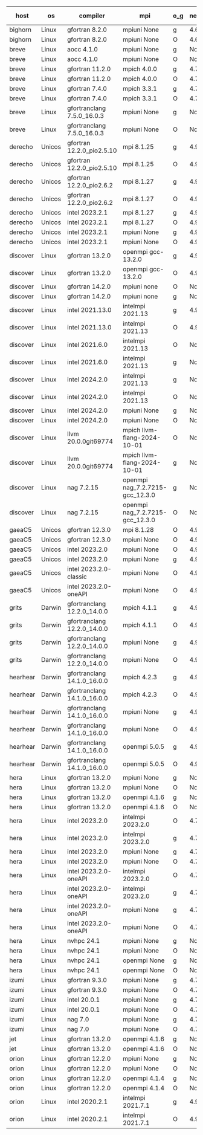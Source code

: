 

| host     | os       | compiler                              | mpi                      | o_g        | netcdf        | build       | u_pass          | u_fail          | s_pass            | s_fail            | e_pass             | e_fail             | nuopc_pass       | nuopc_fail       | artifacts link          |
|----------|----------|---------------------------------------|--------------------------|------------|---------------|-------------|-----------------|-----------------|-------------------|-------------------|--------------------|--------------------|------------------|------------------|-------------------------|
| bighorn | Linux | gfortran 8.2.0 | mpiuni None  | g | 4.6.1  | PASS | 12528 | 0 | 9 | 0 | 42 | 0 | None | None | <a href="https://github.com/esmf-org/esmf-test-artifacts/tree/1f29156fd9cfe0fb3e0d633d1f816055f6903754/v8.8.0/gfortran/8.2.0/g/mpiuni/None" target="_blank">1f29156</a> | 
| bighorn | Linux | gfortran 8.2.0 | mpiuni None  | O | 4.6.1  | PASS | 12528 | 0 | 9 | 0 | 42 | 0 | None | None | <a href="https://github.com/esmf-org/esmf-test-artifacts/tree/4db92f696b46f7c5f5eb86d377e0598ac0b48933/v8.8.0/gfortran/8.2.0/O/mpiuni/None" target="_blank">4db92f6</a> | 
| breve | Linux | aocc 4.1.0 | mpiuni None  | g | None  | PASS | 12502 | 26 | 9 | 0 | 42 | 0 | None | None | <a href="https://github.com/esmf-org/esmf-test-artifacts/tree/91ac8f23f1d0bf4a88925171708b9067093651a3/v8.8.0/aocc/4.1.0/g/mpiuni/None" target="_blank">91ac8f2</a> | 
| breve | Linux | aocc 4.1.0 | mpiuni None  | O | None  | PASS | 12502 | 26 | 9 | 0 | 42 | 0 | None | None | <a href="https://github.com/esmf-org/esmf-test-artifacts/tree/b60b3f60778706395b59bb17c9b1cc903f198c72/v8.8.0/aocc/4.1.0/O/mpiuni/None" target="_blank">b60b3f6</a> | 
| breve | Linux | gfortran 11.2.0 | mpich 4.0.0  | g | 4.7.4  | PASS | 14197 | 0 | 51 | 0 | 80 | 0 | 57 | 0 | <a href="https://github.com/esmf-org/esmf-test-artifacts/tree/fd282c04f11ef73b465f27473eb2400cf70be7dc/v8.8.0/gfortran/11.2.0/g/mpich/4.0.0" target="_blank">fd282c0</a> | 
| breve | Linux | gfortran 11.2.0 | mpich 4.0.0  | O | 4.7.4  | PASS | 14197 | 0 | 51 | 0 | 80 | 0 | 57 | 0 | <a href="https://github.com/esmf-org/esmf-test-artifacts/tree/80b5c78e96802fd0187680b324e9ed6540a9a709/v8.8.0/gfortran/11.2.0/O/mpich/4.0.0" target="_blank">80b5c78</a> | 
| breve | Linux | gfortran 7.4.0 | mpich 3.3.1  | g | 4.7.4  | PASS | 14197 | 0 | 51 | 0 | 80 | 0 | 57 | 0 | <a href="https://github.com/esmf-org/esmf-test-artifacts/tree/8b38d4642392cc44677230a54889c55e7afc51f4/v8.8.0/gfortran/7.4.0/g/mpich/3.3.1" target="_blank">8b38d46</a> | 
| breve | Linux | gfortran 7.4.0 | mpich 3.3.1  | O | 4.7.4  | PASS | 14197 | 0 | 51 | 0 | 80 | 0 | 57 | 0 | <a href="https://github.com/esmf-org/esmf-test-artifacts/tree/7fab212a078a49c52c030700fc8c66a4f5bd14ef/v8.8.0/gfortran/7.4.0/O/mpich/3.3.1" target="_blank">7fab212</a> | 
| breve | Linux | gfortranclang 7.5.0_16.0.3 | mpiuni None  | g | None  | PASS | 12528 | 0 | 9 | 0 | 42 | 0 | None | None | <a href="https://github.com/esmf-org/esmf-test-artifacts/tree/9d05ded1c759db52c8bb8e87e6f53ae8337d5897/v8.8.0/gfortranclang/7.5.0_16.0.3/g/mpiuni/None" target="_blank">9d05ded</a> | 
| breve | Linux | gfortranclang 7.5.0_16.0.3 | mpiuni None  | O | None  | PASS | 12528 | 0 | 9 | 0 | 42 | 0 | None | None | <a href="https://github.com/esmf-org/esmf-test-artifacts/tree/767f413fe18c7d48459cc5784a6d13a9459c2d33/v8.8.0/gfortranclang/7.5.0_16.0.3/O/mpiuni/None" target="_blank">767f413</a> | 
| derecho | Unicos | gfortran 12.2.0_pio2.5.10 | mpi 8.1.25  | g | 4.9.2  | PASS | None | None | None | None | None | None | None | None | <a href="https://github.com/esmf-org/esmf-test-artifacts/tree/575da7682656dd17baf9be63af09c978f4395619/v8.8.0/gfortran/12.2.0_pio2.5.10/g/mpi/8.1.25" target="_blank">575da76</a> | 
| derecho | Unicos | gfortran 12.2.0_pio2.5.10 | mpi 8.1.25  | O | 4.9.2  | PASS | None | None | None | None | None | None | None | None | <a href="https://github.com/esmf-org/esmf-test-artifacts/tree/8a0f3516fe0f11af56d711128e491deeaf2bad47/v8.8.0/gfortran/12.2.0_pio2.5.10/O/mpi/8.1.25" target="_blank">8a0f351</a> | 
| derecho | Unicos | gfortran 12.2.0_pio2.6.2 | mpi 8.1.27  | g | 4.9.2  | PASS | None | None | None | None | None | None | None | None | <a href="https://github.com/esmf-org/esmf-test-artifacts/tree/10220029ac7143d22ed8c45918d2722cd39d7204/v8.8.0/gfortran/12.2.0_pio2.6.2/g/mpi/8.1.27" target="_blank">1022002</a> | 
| derecho | Unicos | gfortran 12.2.0_pio2.6.2 | mpi 8.1.27  | O | 4.9.2  | PASS | None | None | None | None | None | None | None | None | <a href="https://github.com/esmf-org/esmf-test-artifacts/tree/d646e7925698335b62d683d198a773f31c98b443/v8.8.0/gfortran/12.2.0_pio2.6.2/O/mpi/8.1.27" target="_blank">d646e79</a> | 
| derecho | Unicos | intel 2023.2.1 | mpi 8.1.27  | g | 4.9.2  | PASS | None | None | None | None | None | None | None | None | <a href="https://github.com/esmf-org/esmf-test-artifacts/tree/8171cebb1ee0097fd482007cbfc9b8ce6ecc1e43/v8.8.0/intel/2023.2.1/g/mpi/8.1.27" target="_blank">8171ceb</a> | 
| derecho | Unicos | intel 2023.2.1 | mpi 8.1.27  | O | 4.9.2  | PASS | None | None | None | None | None | None | None | None | <a href="https://github.com/esmf-org/esmf-test-artifacts/tree/6ff87a84a73fe06f539e5ec4849b355754fc2220/v8.8.0/intel/2023.2.1/O/mpi/8.1.27" target="_blank">6ff87a8</a> | 
| derecho | Unicos | intel 2023.2.1 | mpiuni None  | g | 4.9.2  | PASS | None | None | None | None | None | None | None | None | <a href="https://github.com/esmf-org/esmf-test-artifacts/tree/fc8602bbd0cedb9431157491b868467aa1ce6859/v8.8.0/intel/2023.2.1/g/mpiuni/None" target="_blank">fc8602b</a> | 
| derecho | Unicos | intel 2023.2.1 | mpiuni None  | O | 4.9.2  | PASS | None | None | None | None | None | None | None | None | <a href="https://github.com/esmf-org/esmf-test-artifacts/tree/2c80267408c7704c48893d7d04f139a0386191a9/v8.8.0/intel/2023.2.1/O/mpiuni/None" target="_blank">2c80267</a> | 
| discover | Linux | gfortran 13.2.0 | openmpi gcc-13.2.0  | g | 4.9.2  | PASS | 14197 | 0 | 51 | 0 | 80 | 0 | 57 | 0 | <a href="https://github.com/esmf-org/esmf-test-artifacts/tree/d99148ad8a5fd9525871340780e1f00176ab854a/v8.8.0/gfortran/13.2.0/g/openmpi/gcc-13.2.0" target="_blank">d99148a</a> | 
| discover | Linux | gfortran 13.2.0 | openmpi gcc-13.2.0  | O | 4.9.2  | PASS | 14197 | 0 | 51 | 0 | 80 | 0 | 57 | 0 | <a href="https://github.com/esmf-org/esmf-test-artifacts/tree/5f721db5e03019321b92fc4961f08b709982f89d/v8.8.0/gfortran/13.2.0/O/openmpi/gcc-13.2.0" target="_blank">5f721db</a> | 
| discover | Linux | gfortran 14.2.0 | mpiuni none  | O | None  | PASS | 12528 | 0 | 9 | 0 | 42 | 0 | None | None | <a href="https://github.com/esmf-org/esmf-test-artifacts/tree/89b0d753015c3f4d39ae7c299b054ffee1c95126/v8.8.0/gfortran/14.2.0/O/mpiuni/none" target="_blank">89b0d75</a> | 
| discover | Linux | gfortran 14.2.0 | mpiuni none  | g | None  | PASS | 12528 | 0 | 9 | 0 | 42 | 0 | None | None | <a href="https://github.com/esmf-org/esmf-test-artifacts/tree/149dd9a16944fefa89ff163e003c9a284b1ee7b7/v8.8.0/gfortran/14.2.0/g/mpiuni/none" target="_blank">149dd9a</a> | 
| discover | Linux | intel 2021.13.0 | intelmpi 2021.13  | g | 4.9.2  | PASS | 14197 | 0 | 51 | 0 | 80 | 0 | 57 | 0 | <a href="https://github.com/esmf-org/esmf-test-artifacts/tree/01affe436e18ee7979682a011972bc7491848a21/v8.8.0/intel/2021.13.0/g/intelmpi/2021.13" target="_blank">01affe4</a> | 
| discover | Linux | intel 2021.13.0 | intelmpi 2021.13  | O | 4.9.2  | PASS | 14197 | 0 | 51 | 0 | 80 | 0 | 57 | 0 | <a href="https://github.com/esmf-org/esmf-test-artifacts/tree/cfc9d4014d94b0b1235cfc35db7f68efd7499467/v8.8.0/intel/2021.13.0/O/intelmpi/2021.13" target="_blank">cfc9d40</a> | 
| discover | Linux | intel 2021.6.0 | intelmpi 2021.13  | O | None  | PASS | 14197 | 0 | 51 | 0 | 80 | 0 | 57 | 0 | <a href="https://github.com/esmf-org/esmf-test-artifacts/tree/bb3a325a4b7f3162e07aa548dd5a9a44a319de1d/v8.8.0/intel/2021.6.0/O/intelmpi/2021.13" target="_blank">bb3a325</a> | 
| discover | Linux | intel 2021.6.0 | intelmpi 2021.13  | g | None  | PASS | 14197 | 0 | 51 | 0 | 80 | 0 | 57 | 0 | <a href="https://github.com/esmf-org/esmf-test-artifacts/tree/50c223972612bc17addf1adc95e64858771c7357/v8.8.0/intel/2021.6.0/g/intelmpi/2021.13" target="_blank">50c2239</a> | 
| discover | Linux | intel 2024.2.0 | intelmpi 2021.13  | g | None  | PASS | 14196 | 1 | 51 | 0 | 80 | 0 | 57 | 0 | <a href="https://github.com/esmf-org/esmf-test-artifacts/tree/c669d89a566de1e3c00e0ea89c192a3a487e3044/v8.8.0/intel/2024.2.0/g/intelmpi/2021.13" target="_blank">c669d89</a> | 
| discover | Linux | intel 2024.2.0 | intelmpi 2021.13  | O | None  | PASS | 14197 | 0 | 51 | 0 | 80 | 0 | 57 | 0 | <a href="https://github.com/esmf-org/esmf-test-artifacts/tree/5c51b13882a02c2245d5df84bde0591bfe6984b3/v8.8.0/intel/2024.2.0/O/intelmpi/2021.13" target="_blank">5c51b13</a> | 
| discover | Linux | intel 2024.2.0 | mpiuni None  | g | None  | PASS | 12527 | 1 | 9 | 0 | 42 | 0 | None | None | <a href="https://github.com/esmf-org/esmf-test-artifacts/tree/b4f1346fefbcc6cab7f0ea94f0b0c3818fc3f472/v8.8.0/intel/2024.2.0/g/mpiuni/None" target="_blank">b4f1346</a> | 
| discover | Linux | intel 2024.2.0 | mpiuni None  | O | None  | PASS | 12528 | 0 | 9 | 0 | 42 | 0 | None | None | <a href="https://github.com/esmf-org/esmf-test-artifacts/tree/1a01965ce1d9a567b9287969954420dc5bc3b4fa/v8.8.0/intel/2024.2.0/O/mpiuni/None" target="_blank">1a01965</a> | 
| discover | Linux | llvm 20.0.0git69774 | mpich llvm-flang-2024-10-01  | O | None  | PASS | 14158 | 39 | 18 | 33 | 76 | 4 | 13 | 44 | <a href="https://github.com/esmf-org/esmf-test-artifacts/tree/2b3c74e47d6aa7a3c7eb418bca4f6e25bfeb292b/v8.8.0/llvm/20.0.0git69774/O/mpich/llvm-flang-2024-10-01" target="_blank">2b3c74e</a> | 
| discover | Linux | llvm 20.0.0git69774 | mpich llvm-flang-2024-10-01  | g | None  | PASS | 14160 | 37 | 18 | 33 | 76 | 4 | 22 | 35 | <a href="https://github.com/esmf-org/esmf-test-artifacts/tree/50ff28f536a5db84598bcfd9f6c66c96d981c58c/v8.8.0/llvm/20.0.0git69774/g/mpich/llvm-flang-2024-10-01" target="_blank">50ff28f</a> | 
| discover | Linux | nag 7.2.15 | openmpi nag_7.2.7215-gcc_12.3.0  | g | None  | PASS | 14197 | 0 | 51 | 0 | 80 | 0 | 57 | 0 | <a href="https://github.com/esmf-org/esmf-test-artifacts/tree/21840f120d7895cc430b01b2e9a5b77025550dff/v8.8.0/nag/7.2.15/g/openmpi/nag_7.2.7215-gcc_12.3.0" target="_blank">21840f1</a> | 
| discover | Linux | nag 7.2.15 | openmpi nag_7.2.7215-gcc_12.3.0  | O | None  | PASS | 14197 | 0 | 51 | 0 | 80 | 0 | 57 | 0 | <a href="https://github.com/esmf-org/esmf-test-artifacts/tree/177e4b94c6ad9f9f94850ddef4d9bd22e55828f4/v8.8.0/nag/7.2.15/O/openmpi/nag_7.2.7215-gcc_12.3.0" target="_blank">177e4b9</a> | 
| gaeaC5 | Unicos | gfortran 12.3.0 | mpi 8.1.28  | O | 4.9.0  | PASS | None | None | None | None | None | None | None | None | <a href="https://github.com/esmf-org/esmf-test-artifacts/tree/ce4880dbf84452fdde9012be8e183070e8d5f021/v8.8.0/gfortran/12.3.0/O/mpi/8.1.28" target="_blank">ce4880d</a> | 
| gaeaC5 | Unicos | gfortran 12.3.0 | mpiuni None  | O | 4.9.0  | PASS | 12528 | 0 | 9 | 0 | 42 | 0 | None | None | <a href="https://github.com/esmf-org/esmf-test-artifacts/tree/ee418f984c95be832ed03d9c0d81c54af0757eb2/v8.8.0/gfortran/12.3.0/O/mpiuni/None" target="_blank">ee418f9</a> | 
| gaeaC5 | Unicos | intel 2023.2.0 | mpiuni None  | O | 4.9.0  | PASS | 12528 | 0 | 9 | 0 | 42 | 0 | None | None | <a href="https://github.com/esmf-org/esmf-test-artifacts/tree/fcdc7d63b0d8547bbec203d99a3480cf8121780b/v8.8.0/intel/2023.2.0/O/mpiuni/None" target="_blank">fcdc7d6</a> | 
| gaeaC5 | Unicos | intel 2023.2.0 | mpiuni None  | g | 4.9.0  | PASS | None | None | None | None | None | None | None | None | <a href="https://github.com/esmf-org/esmf-test-artifacts/tree/61c9252115a96e9b7461cf67f25b636c457b6a59/v8.8.0/intel/2023.2.0/g/mpiuni/None" target="_blank">61c9252</a> | 
| gaeaC5 | Unicos | intel 2023.2.0-classic | mpiuni None  | O | 4.9.0  | PASS | 12528 | 0 | 9 | 0 | 42 | 0 | None | None | <a href="https://github.com/esmf-org/esmf-test-artifacts/tree/dac7833b37103000d7410eddb87921ebd45cd771/v8.8.0/intel/2023.2.0-classic/O/mpiuni/None" target="_blank">dac7833</a> | 
| gaeaC5 | Unicos | intel 2023.2.0-oneAPI | mpiuni None  | O | 4.9.0  | PASS | 12528 | 0 | 9 | 0 | 42 | 0 | None | None | <a href="https://github.com/esmf-org/esmf-test-artifacts/tree/b4ab135ce0c78415c13fd614a60da61ea720c2b7/v8.8.0/intel/2023.2.0-oneAPI/O/mpiuni/None" target="_blank">b4ab135</a> | 
| grits | Darwin | gfortranclang 12.2.0_14.0.0 | mpich 4.1.1  | g | 4.9.2  | PASS | 14197 | 0 | 51 | 0 | 80 | 0 | 57 | 0 | <a href="https://github.com/esmf-org/esmf-test-artifacts/tree/a0c9f32e874233e3cded2a464f46fbdf92f62095/v8.8.0/gfortranclang/12.2.0_14.0.0/g/mpich/4.1.1" target="_blank">a0c9f32</a> | 
| grits | Darwin | gfortranclang 12.2.0_14.0.0 | mpich 4.1.1  | O | 4.9.2  | PASS | 14197 | 0 | 51 | 0 | 80 | 0 | 57 | 0 | <a href="https://github.com/esmf-org/esmf-test-artifacts/tree/a2713eb2e061b55e26e15d976a68367838951fc3/v8.8.0/gfortranclang/12.2.0_14.0.0/O/mpich/4.1.1" target="_blank">a2713eb</a> | 
| grits | Darwin | gfortranclang 12.2.0_14.0.0 | mpiuni None  | g | 4.9.2  | PASS | 12528 | 0 | 9 | 0 | 42 | 0 | None | None | <a href="https://github.com/esmf-org/esmf-test-artifacts/tree/a03fd960765f358e4346547e913f22b9cd617963/v8.8.0/gfortranclang/12.2.0_14.0.0/g/mpiuni/None" target="_blank">a03fd96</a> | 
| grits | Darwin | gfortranclang 12.2.0_14.0.0 | mpiuni None  | O | 4.9.2  | PASS | 12528 | 0 | 9 | 0 | 42 | 0 | None | None | <a href="https://github.com/esmf-org/esmf-test-artifacts/tree/460eb4e66a1debc74e332f5225176755e9e7bdf8/v8.8.0/gfortranclang/12.2.0_14.0.0/O/mpiuni/None" target="_blank">460eb4e</a> | 
| hearhear | Darwin | gfortranclang 14.1.0_16.0.0 | mpich 4.2.3  | g | 4.9.2  | PASS | 14197 | 0 | 51 | 0 | 80 | 0 | 57 | 0 | <a href="https://github.com/esmf-org/esmf-test-artifacts/tree/6b6d15dfaa865c0721a956b34c3b70132640853e/v8.8.0/gfortranclang/14.1.0_16.0.0/g/mpich/4.2.3" target="_blank">6b6d15d</a> | 
| hearhear | Darwin | gfortranclang 14.1.0_16.0.0 | mpich 4.2.3  | O | 4.9.2  | PASS | 14197 | 0 | 51 | 0 | 80 | 0 | 57 | 0 | <a href="https://github.com/esmf-org/esmf-test-artifacts/tree/428a040e1b51a27a87335604ff67db9b551d9b03/v8.8.0/gfortranclang/14.1.0_16.0.0/O/mpich/4.2.3" target="_blank">428a040</a> | 
| hearhear | Darwin | gfortranclang 14.1.0_16.0.0 | mpiuni None  | g | 4.9.2  | PASS | None | None | None | None | None | None | None | None | <a href="https://github.com/esmf-org/esmf-test-artifacts/tree/7bba6695ae0e4f752456226edad6bb05a36fdecb/v8.8.0/gfortranclang/14.1.0_16.0.0/g/mpiuni/None" target="_blank">7bba669</a> | 
| hearhear | Darwin | gfortranclang 14.1.0_16.0.0 | mpiuni None  | O | 4.9.2  | PASS | 12528 | 0 | 9 | 0 | 42 | 0 | None | None | <a href="https://github.com/esmf-org/esmf-test-artifacts/tree/303353a9013a6ea73499804bc69eadb78008d7b9/v8.8.0/gfortranclang/14.1.0_16.0.0/O/mpiuni/None" target="_blank">303353a</a> | 
| hearhear | Darwin | gfortranclang 14.1.0_16.0.0 | openmpi 5.0.5  | g | 4.9.2  | PASS | 14197 | 0 | 51 | 0 | 80 | 0 | 57 | 0 | <a href="https://github.com/esmf-org/esmf-test-artifacts/tree/b0380d6ba954bc873c97d684009a916d439be9b8/v8.8.0/gfortranclang/14.1.0_16.0.0/g/openmpi/5.0.5" target="_blank">b0380d6</a> | 
| hearhear | Darwin | gfortranclang 14.1.0_16.0.0 | openmpi 5.0.5  | O | 4.9.2  | PASS | 14197 | 0 | 51 | 0 | 80 | 0 | 57 | 0 | <a href="https://github.com/esmf-org/esmf-test-artifacts/tree/4564ac98bb605e384e197d22a4854e45ecd25ddc/v8.8.0/gfortranclang/14.1.0_16.0.0/O/openmpi/5.0.5" target="_blank">4564ac9</a> | 
| hera | Linux | gfortran 13.2.0 | mpiuni None  | g | None  | PASS | 12528 | 0 | 9 | 0 | 42 | 0 | None | None | <a href="https://github.com/esmf-org/esmf-test-artifacts/tree/27bb75f1f6cf87ec8d8441fb820ce6ff983e61f4/v8.8.0/gfortran/13.2.0/g/mpiuni/None" target="_blank">27bb75f</a> | 
| hera | Linux | gfortran 13.2.0 | mpiuni None  | O | None  | PASS | 12528 | 0 | 9 | 0 | 42 | 0 | None | None | <a href="https://github.com/esmf-org/esmf-test-artifacts/tree/5aba5cb1d53d918d2de36a7192cd4b96da525ed0/v8.8.0/gfortran/13.2.0/O/mpiuni/None" target="_blank">5aba5cb</a> | 
| hera | Linux | gfortran 13.2.0 | openmpi 4.1.6  | g | None  | PASS | 14197 | 0 | 51 | 0 | 80 | 0 | 57 | 0 | <a href="https://github.com/esmf-org/esmf-test-artifacts/tree/a157d09a9d8c55a288473cdd4b0cbaf534941338/v8.8.0/gfortran/13.2.0/g/openmpi/4.1.6" target="_blank">a157d09</a> | 
| hera | Linux | gfortran 13.2.0 | openmpi 4.1.6  | O | None  | PASS | 14197 | 0 | 51 | 0 | 80 | 0 | 57 | 0 | <a href="https://github.com/esmf-org/esmf-test-artifacts/tree/11326704fc3a20bd33c000fd44981c87ebbbf59e/v8.8.0/gfortran/13.2.0/O/openmpi/4.1.6" target="_blank">1132670</a> | 
| hera | Linux | intel 2023.2.0 | intelmpi 2023.2.0  | O | 4.7.0  | PASS | 14197 | 0 | 51 | 0 | 80 | 0 | 57 | 0 | <a href="https://github.com/esmf-org/esmf-test-artifacts/tree/4fe0ed0477bb4f6aac96f342adbe5d006d70a938/v8.8.0/intel/2023.2.0/O/intelmpi/2023.2.0" target="_blank">4fe0ed0</a> | 
| hera | Linux | intel 2023.2.0 | intelmpi 2023.2.0  | g | 4.7.0  | PASS | 14197 | 0 | 51 | 0 | 80 | 0 | 57 | 0 | <a href="https://github.com/esmf-org/esmf-test-artifacts/tree/d65139cc72ca1b20d090a32c9dede1827a16ad47/v8.8.0/intel/2023.2.0/g/intelmpi/2023.2.0" target="_blank">d65139c</a> | 
| hera | Linux | intel 2023.2.0 | mpiuni None  | g | 4.7.0  | PASS | 12528 | 0 | 9 | 0 | 42 | 0 | None | None | <a href="https://github.com/esmf-org/esmf-test-artifacts/tree/a010968294174b0f84499c4fe7c37c1b28dfad1c/v8.8.0/intel/2023.2.0/g/mpiuni/None" target="_blank">a010968</a> | 
| hera | Linux | intel 2023.2.0 | mpiuni None  | O | 4.7.0  | PASS | 12528 | 0 | 9 | 0 | 42 | 0 | None | None | <a href="https://github.com/esmf-org/esmf-test-artifacts/tree/507a0bf5afacb3c1a77ecad4da0b47bd7dd712bb/v8.8.0/intel/2023.2.0/O/mpiuni/None" target="_blank">507a0bf</a> | 
| hera | Linux | intel 2023.2.0-oneAPI | intelmpi 2023.2.0  | O | 4.7.0  | PASS | 14197 | 0 | 50 | 1 | 80 | 0 | 57 | 0 | <a href="https://github.com/esmf-org/esmf-test-artifacts/tree/313efa789224ad760455084e75b0b0e697937844/v8.8.0/intel/2023.2.0-oneAPI/O/intelmpi/2023.2.0" target="_blank">313efa7</a> | 
| hera | Linux | intel 2023.2.0-oneAPI | intelmpi 2023.2.0  | g | 4.7.0  | PASS | 14197 | 0 | 51 | 0 | 80 | 0 | 57 | 0 | <a href="https://github.com/esmf-org/esmf-test-artifacts/tree/5beb3aa0f2b31a390fe9f591057d7e13c4263d6d/v8.8.0/intel/2023.2.0-oneAPI/g/intelmpi/2023.2.0" target="_blank">5beb3aa</a> | 
| hera | Linux | intel 2023.2.0-oneAPI | mpiuni None  | g | 4.7.0  | PASS | 12528 | 0 | 9 | 0 | 42 | 0 | None | None | <a href="https://github.com/esmf-org/esmf-test-artifacts/tree/0b857871ef71405bce0a4521a875ebc5bc0559e6/v8.8.0/intel/2023.2.0-oneAPI/g/mpiuni/None" target="_blank">0b85787</a> | 
| hera | Linux | intel 2023.2.0-oneAPI | mpiuni None  | O | 4.7.0  | PASS | 12528 | 0 | 9 | 0 | 42 | 0 | None | None | <a href="https://github.com/esmf-org/esmf-test-artifacts/tree/e556e4ff5c0fabc8ec5af2ecd60cfed8e627ed0b/v8.8.0/intel/2023.2.0-oneAPI/O/mpiuni/None" target="_blank">e556e4f</a> | 
| hera | Linux | nvhpc 24.1 | mpiuni None  | g | None  | PASS | 12528 | 0 | 9 | 0 | 42 | 0 | None | None | <a href="https://github.com/esmf-org/esmf-test-artifacts/tree/5a5a8dbf7ff5815deb04c796daeb2891c68bef02/v8.8.0/nvhpc/24.1/g/mpiuni/None" target="_blank">5a5a8db</a> | 
| hera | Linux | nvhpc 24.1 | mpiuni None  | O | None  | PASS | 12528 | 0 | 9 | 0 | 42 | 0 | None | None | <a href="https://github.com/esmf-org/esmf-test-artifacts/tree/ffae1901df728d3d14a498f6d3826f82952ed427/v8.8.0/nvhpc/24.1/O/mpiuni/None" target="_blank">ffae190</a> | 
| hera | Linux | nvhpc 24.1 | openmpi None  | g | None  | PASS | 14197 | 0 | 51 | 0 | 80 | 0 | 57 | 0 | <a href="https://github.com/esmf-org/esmf-test-artifacts/tree/c1329f47439f96be6e4d847e8f9543d47e99adc6/v8.8.0/nvhpc/24.1/g/openmpi/None" target="_blank">c1329f4</a> | 
| hera | Linux | nvhpc 24.1 | openmpi None  | O | None  | PASS | 14197 | 0 | 51 | 0 | 80 | 0 | 57 | 0 | <a href="https://github.com/esmf-org/esmf-test-artifacts/tree/6c05c11b8fb50c23230a666ecb8664e08ea63c7a/v8.8.0/nvhpc/24.1/O/openmpi/None" target="_blank">6c05c11</a> | 
| izumi | Linux | gfortran 9.3.0 | mpiuni None  | g | 4.7.4  | PASS | 12528 | 0 | 9 | 0 | 42 | 0 | None | None | <a href="https://github.com/esmf-org/esmf-test-artifacts/tree/d22792331f425650e5fd17b9c6443bae5778274d/v8.8.0/gfortran/9.3.0/g/mpiuni/None" target="_blank">d227923</a> | 
| izumi | Linux | gfortran 9.3.0 | mpiuni None  | O | 4.7.4  | PASS | 12528 | 0 | 9 | 0 | 42 | 0 | None | None | <a href="https://github.com/esmf-org/esmf-test-artifacts/tree/20f39b5114e2fb150133dc9ce363a20152c937db/v8.8.0/gfortran/9.3.0/O/mpiuni/None" target="_blank">20f39b5</a> | 
| izumi | Linux | intel 20.0.1 | mpiuni None  | g | 4.7.4  | PASS | 12528 | 0 | 9 | 0 | 42 | 0 | None | None | <a href="https://github.com/esmf-org/esmf-test-artifacts/tree/42110654054db8393573acfcdbe855c5b36f2323/v8.8.0/intel/20.0.1/g/mpiuni/None" target="_blank">4211065</a> | 
| izumi | Linux | intel 20.0.1 | mpiuni None  | O | 4.7.4  | PASS | 12528 | 0 | 9 | 0 | 42 | 0 | None | None | <a href="https://github.com/esmf-org/esmf-test-artifacts/tree/584693ff9d0067ccc9bd0d9c50c5fc0d9ce3cf20/v8.8.0/intel/20.0.1/O/mpiuni/None" target="_blank">584693f</a> | 
| izumi | Linux | nag 7.0 | mpiuni None  | g | 4.7.4  | PASS | 12528 | 0 | 9 | 0 | 42 | 0 | None | None | <a href="https://github.com/esmf-org/esmf-test-artifacts/tree/147d4f8bb80428aef72b637dcdf87402569a1f76/v8.8.0/nag/7.0/g/mpiuni/None" target="_blank">147d4f8</a> | 
| izumi | Linux | nag 7.0 | mpiuni None  | O | 4.7.4  | PASS | 12528 | 0 | 9 | 0 | 42 | 0 | None | None | <a href="https://github.com/esmf-org/esmf-test-artifacts/tree/e1fee604a14411d0d2fa60bc6f10f0b15e8b5d1d/v8.8.0/nag/7.0/O/mpiuni/None" target="_blank">e1fee60</a> | 
| jet | Linux | gfortran 13.2.0 | openmpi 4.1.6  | g | None  | PASS | 14197 | 0 | 51 | 0 | 80 | 0 | 57 | 0 | <a href="https://github.com/esmf-org/esmf-test-artifacts/tree/baf1d3ec5691a892e4b259a9fdb9fcf8c7544178/v8.8.0/gfortran/13.2.0/g/openmpi/4.1.6" target="_blank">baf1d3e</a> | 
| jet | Linux | gfortran 13.2.0 | openmpi 4.1.6  | O | None  | PASS | 14197 | 0 | 51 | 0 | 80 | 0 | 57 | 0 | <a href="https://github.com/esmf-org/esmf-test-artifacts/tree/b916f2c57e366428ad054a3076541c8eb7de33d5/v8.8.0/gfortran/13.2.0/O/openmpi/4.1.6" target="_blank">b916f2c</a> | 
| orion | Linux | gfortran 12.2.0 | mpiuni None  | g | None  | PASS | None | None | None | None | None | None | None | None | <a href="https://github.com/esmf-org/esmf-test-artifacts/tree/191a5c7237382ec9bf2393c7272f9fbe8e988ed8/v8.8.0/gfortran/12.2.0/g/mpiuni/None" target="_blank">191a5c7</a> | 
| orion | Linux | gfortran 12.2.0 | mpiuni None  | O | None  | PASS | None | None | None | None | None | None | None | None | <a href="https://github.com/esmf-org/esmf-test-artifacts/tree/9eb0d3bc7f0204f5341b9a1252ad0c0756c3a88a/v8.8.0/gfortran/12.2.0/O/mpiuni/None" target="_blank">9eb0d3b</a> | 
| orion | Linux | gfortran 12.2.0 | openmpi 4.1.4  | g | None  | PASS | None | None | None | None | None | None | None | None | <a href="https://github.com/esmf-org/esmf-test-artifacts/tree/f4b0f23d49d2daedf5cc02b7a96b67730af1842c/v8.8.0/gfortran/12.2.0/g/openmpi/4.1.4" target="_blank">f4b0f23</a> | 
| orion | Linux | gfortran 12.2.0 | openmpi 4.1.4  | O | None  | PASS | None | None | None | None | None | None | None | None | <a href="https://github.com/esmf-org/esmf-test-artifacts/tree/67eb5a1c4077e5f9b33644e68bb6d0325043da03/v8.8.0/gfortran/12.2.0/O/openmpi/4.1.4" target="_blank">67eb5a1</a> | 
| orion | Linux | intel 2020.2.1 | intelmpi 2021.7.1  | g | 4.9.2  | PASS | None | None | None | None | None | None | None | None | <a href="https://github.com/esmf-org/esmf-test-artifacts/tree/9de082ad6664e4cb04766952afafe4d3103471fe/v8.8.0/intel/2020.2.1/g/intelmpi/2021.7.1" target="_blank">9de082a</a> | 
| orion | Linux | intel 2020.2.1 | intelmpi 2021.7.1  | O | 4.9.2  | PASS | None | None | None | None | None | None | None | None | <a href="https://github.com/esmf-org/esmf-test-artifacts/tree/0fa27bff92c85c62c912ecb040342c7fee32f1c4/v8.8.0/intel/2020.2.1/O/intelmpi/2021.7.1" target="_blank">0fa27bf</a> | 
